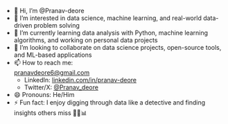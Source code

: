 - 👋 Hi, I’m @Pranav-deore  
- 👀 I’m interested in data science, machine learning, and real-world data-driven problem solving  
- 🌱 I’m currently learning data analysis with Python, machine learning algorithms, and working on personal data projects  
- 💞️ I’m looking to collaborate on data science projects, open-source tools, and ML-based applications  
- 📫 How to reach me:  
pranavdeore6@gmail.com 
  - LinkedIn: [linkedin.com/in/pranav-deore](https://linkedin.com/in/pranav-deore)  
  - Twitter/X: [@Pranav_deore](https://twitter.com/Pranav_deore)  
- 😄 Pronouns: He/Him  
- ⚡ Fun fact: I enjoy digging through data like a detective and finding insights others miss 🕵️‍♂️📊

